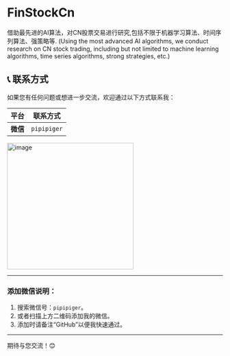 # FinStockCn
借助最先进的AI算法，对CN股票交易进行研究,包括不限于机器学习算法、时间序列算法、强策略等. 
(Using the most advanced AI algorithms, we conduct research on CN stock trading, including but not limited to machine learning algorithms, time series algorithms, strong strategies, etc.)

## 📞 联系方式

如果您有任何问题或想进一步交流，欢迎通过以下方式联系我：

| 平台       | 联系方式        |
|------------|-----------------|
| **微信**   | `pipipiger`     |

<img width="295" alt="image" src="https://github.com/user-attachments/assets/40497500-9d48-42a6-ae17-206919365988" />


---

### 添加微信说明：
1. 搜索微信号：`pipipiger`。
2. 或者扫描上方二维码添加我的微信。
3. 添加时请备注“GitHub”以便我快速通过。

---

期待与您交流！😊
